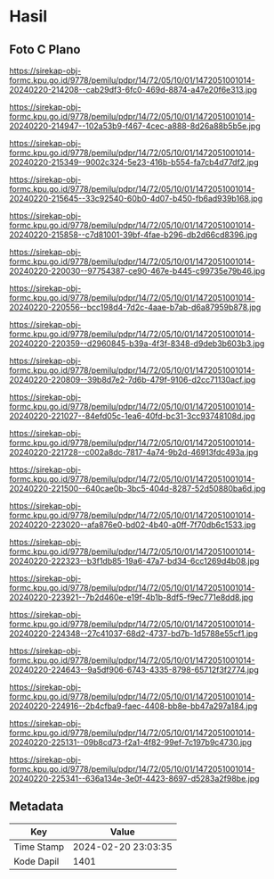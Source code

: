 # Hasil

## Foto C Plano

https://sirekap-obj-formc.kpu.go.id/9778/pemilu/pdpr/14/72/05/10/01/1472051001014-20240220-214208--cab29df3-6fc0-469d-8874-a47e20f6e313.jpg

https://sirekap-obj-formc.kpu.go.id/9778/pemilu/pdpr/14/72/05/10/01/1472051001014-20240220-214947--102a53b9-f467-4cec-a888-8d26a88b5b5e.jpg

https://sirekap-obj-formc.kpu.go.id/9778/pemilu/pdpr/14/72/05/10/01/1472051001014-20240220-215349--9002c324-5e23-416b-b554-fa7cb4d77df2.jpg

https://sirekap-obj-formc.kpu.go.id/9778/pemilu/pdpr/14/72/05/10/01/1472051001014-20240220-215645--33c92540-60b0-4d07-b450-fb6ad939b168.jpg

https://sirekap-obj-formc.kpu.go.id/9778/pemilu/pdpr/14/72/05/10/01/1472051001014-20240220-215858--c7d81001-39bf-4fae-b296-db2d66cd8396.jpg

https://sirekap-obj-formc.kpu.go.id/9778/pemilu/pdpr/14/72/05/10/01/1472051001014-20240220-220030--97754387-ce90-467e-b445-c99735e79b46.jpg

https://sirekap-obj-formc.kpu.go.id/9778/pemilu/pdpr/14/72/05/10/01/1472051001014-20240220-220556--bcc198d4-7d2c-4aae-b7ab-d6a87959b878.jpg

https://sirekap-obj-formc.kpu.go.id/9778/pemilu/pdpr/14/72/05/10/01/1472051001014-20240220-220359--d2960845-b39a-4f3f-8348-d9deb3b603b3.jpg

https://sirekap-obj-formc.kpu.go.id/9778/pemilu/pdpr/14/72/05/10/01/1472051001014-20240220-220809--39b8d7e2-7d6b-479f-9106-d2cc71130acf.jpg

https://sirekap-obj-formc.kpu.go.id/9778/pemilu/pdpr/14/72/05/10/01/1472051001014-20240220-221027--84efd05c-1ea6-40fd-bc31-3cc93748108d.jpg

https://sirekap-obj-formc.kpu.go.id/9778/pemilu/pdpr/14/72/05/10/01/1472051001014-20240220-221728--c002a8dc-7817-4a74-9b2d-46913fdc493a.jpg

https://sirekap-obj-formc.kpu.go.id/9778/pemilu/pdpr/14/72/05/10/01/1472051001014-20240220-221500--640cae0b-3bc5-404d-8287-52d50880ba6d.jpg

https://sirekap-obj-formc.kpu.go.id/9778/pemilu/pdpr/14/72/05/10/01/1472051001014-20240220-223020--afa876e0-bd02-4b40-a0ff-7f70db6c1533.jpg

https://sirekap-obj-formc.kpu.go.id/9778/pemilu/pdpr/14/72/05/10/01/1472051001014-20240220-222323--b3f1db85-19a6-47a7-bd34-6cc1269d4b08.jpg

https://sirekap-obj-formc.kpu.go.id/9778/pemilu/pdpr/14/72/05/10/01/1472051001014-20240220-223921--7b2d460e-e19f-4b1b-8df5-f9ec771e8dd8.jpg

https://sirekap-obj-formc.kpu.go.id/9778/pemilu/pdpr/14/72/05/10/01/1472051001014-20240220-224348--27c41037-68d2-4737-bd7b-1d5788e55cf1.jpg

https://sirekap-obj-formc.kpu.go.id/9778/pemilu/pdpr/14/72/05/10/01/1472051001014-20240220-224643--9a5df906-6743-4335-8798-65712f3f2774.jpg

https://sirekap-obj-formc.kpu.go.id/9778/pemilu/pdpr/14/72/05/10/01/1472051001014-20240220-224916--2b4cfba9-faec-4408-bb8e-bb47a297a184.jpg

https://sirekap-obj-formc.kpu.go.id/9778/pemilu/pdpr/14/72/05/10/01/1472051001014-20240220-225131--09b8cd73-f2a1-4f82-99ef-7c197b9c4730.jpg

https://sirekap-obj-formc.kpu.go.id/9778/pemilu/pdpr/14/72/05/10/01/1472051001014-20240220-225341--636a134e-3e0f-4423-8697-d5283a2f98be.jpg


## Metadata

| Key        | Value               |
| ---------- | ------------------- |
| Time Stamp | 2024-02-20 23:03:35 |
| Kode Dapil | 1401                |



